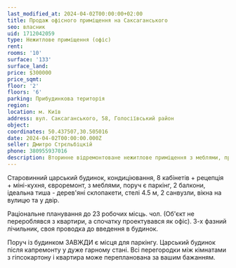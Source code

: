 ```yaml
---
last_modified_at: 2024-04-02T00:00:00+02:00
title: Продаж офісного приміщення на Саксаганського
seo: власник
uid: 1712042059
type: Нежитлове приміщення (офіс)
rent:
rooms: '10'
surface: '133'
surface_land:
price: $300000
price_sqmt:
floor: '2'
floors: '6'
parking: Прибудинкова територія
region:
location: м. Київ
address: вул. Саксаганського, 58, Голосіївський район
object:
coordinates: 50.437507,30.505016
date: 2024-04-02T00:00:00.000Z
seller: Дмитро Стрєльбіцкій
phone: 380955937016
description: Вторинне відремонтоване нежитлове приміщення з меблями, придатне і готове до використання
---
```


Cтаровинний царський будинок, кондиціювання, 8 кабінетів + рецепція + міні-кухня, євроремонт, з меблями, поруч є паркінг, 2 балкони, ідеальна тиша - дерев'яні склопакети, стелі 4.5 м, 2 санвузли, вікна на вулицю та у двір.

Раціональне планування до 23 робочих місць. чол. (Об'єкт не перероблявся з квартири, а спочатку проектувався як офіс). 3-х фазний лічильник, своя проводка до введення в будинок.

Поруч із будинком ЗАВЖДИ є місця для паркінгу. Царський будинок після капремонту у дуже гарному стані. Всі перегородки між кімнатами з гіпсокартону і квартира може перепланована за вашим бажанням.
